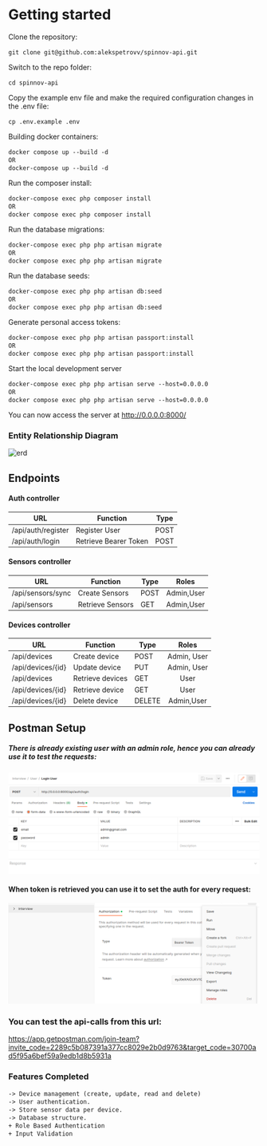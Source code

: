 # Getting started

Clone the repository:

    git clone git@github.com:alekspetrovv/spinnov-api.git

Switch to the repo folder:

    cd spinnov-api

Copy the example env file and make the required configuration changes in the .env file:

    cp .env.example .env

Building docker containers:

    docker compose up --build -d
    OR
    docker-compose up --build -d

Run the composer install:

    docker-compose exec php composer install
    OR
    docker compose exec php composer install

Run the database migrations:

    docker-compose exec php php artisan migrate
    OR
    docker compose exec php php artisan migrate

Run the database seeds:

    docker-compose exec php php artisan db:seed
    OR
    docker compose exec php php artisan db:seed

Generate personal access tokens:

    docker-compose exec php php artisan passport:install
    OR
    docker compose exec php php artisan passport:install



Start the local development server

    docker-compose exec php php artisan serve --host=0.0.0.0
    OR
    docker compose exec php php artisan serve --host=0.0.0.0

You can now access the server at http://0.0.0.0:8000/

### Entity Relationship Diagram
![erd](https://user-images.githubusercontent.com/98402212/218795528-045e7beb-079c-4363-bf7e-15167f8dbbe0.jpg)


## Endpoints

#### Auth controller

| URL                | Function              | Type |  
|--------------------|-----------------------|:----:|
| /api/auth/register | Register User         | POST |
| /api/auth/login    | Retrieve Bearer Token | POST |

#### Sensors controller

| URL                | Function         | Type |   Roles    |
|--------------------|------------------|------|:----------:|
| /api/sensors/sync  | Create Sensors   | POST | Admin,User |
| /api/sensors       | Retrieve Sensors | GET  | Admin,User |

#### Devices controller

| URL               | Function          |  Type  |    Roles    |
|-------------------|-------------------|--------|:-----------:|
| /api/devices      | Create device     |  POST  | Admin, User |       
| /api/devices/{id} | Update device     |  PUT   | Admin, User |
| /api/devices      | Retrieve devices  |  GET   |    User     |
| /api/devices/{id} | Retrieve device   |  GET   |    User     |
| /api/devices/{id} | Delete device     | DELETE | Admin,User  |

## Postman Setup

##### There is already existing user with an admin role, hence you can already use it to test the requests:
![img_1.png](img_1.png)

#### When token is retrieved you can use it to set the auth for every request:
![img.png](img.png)

### You can test the api-calls from this url:
https://app.getpostman.com/join-team?invite_code=2289c5b087391a377cc8029e2b0d9763&target_code=30700ad5f95a6bef59a9edb1d8b5931a

### Features Completed
    -> Device management (create, update, read and delete)
    -> User authentication. 
    -> Store sensor data per device.
    -> Database structure.
    + Role Based Authentication
    + Input Validation

